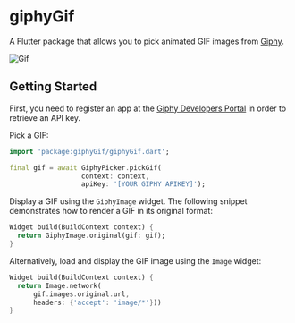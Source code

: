 # giphyGif

A Flutter package that allows you to pick animated GIF images from [Giphy](https://giphy.com).

![Gif](https://github.com/adityanugrohoe/giphyGif/blob/master/example/screenshots/giphy_picker_demo.gif)

## Getting Started

First, you need to register an app at the [Giphy Developers Portal](https://developers.giphy.com/) in order to retrieve an API key.

Pick a GIF:

```dart
import 'package:giphyGif/giphyGif.dart';

final gif = await GiphyPicker.pickGif(
                  context: context, 
                  apiKey: '[YOUR GIPHY APIKEY]');
```

Display a GIF using the ```GiphyImage``` widget. The following snippet demonstrates how to render a GIF in its original format:
```dart
Widget build(BuildContext context) {
  return GiphyImage.original(gif: gif);
}
```

Alternatively, load and display the GIF image using the ```Image``` widget:
```dart
Widget build(BuildContext context) {
  return Image.network(
      gif.images.original.url, 
      headers: {'accept': 'image/*'}))
}
```
